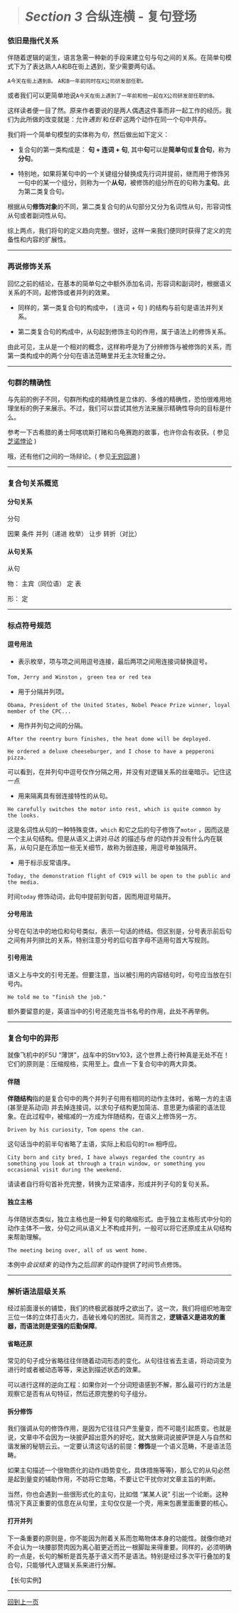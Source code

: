 ># *Section 3* 合纵连横 - 复句登场



### 依旧是指代关系

伴随着逻辑的诞生，语言急需一种新的手段来建立句与句之间的关系。在简单句模式下为了表达熟人A和B在街上遇到，至少需要两句话。

`A今天在街上遇到B。` `A和B一年前同时在X公司研发部任职。`

或者我们可以更简单地说`A今天在街上遇到了一年前和他一起在X公司研发部任职的B。`

这样读者便一目了然。原来作者要说的是两人偶遇这件事而非一起工作的经历。我们为此所做的改变就是：允许*遇到* 和*任职* 这两个动作在同一个句中共存。

我们将一个简单句模型的实体称为*句*，然后做出如下定义：

* 复合句的第一类构成是： **句 + 连词 + 句**, 其中**句**可以是**简单句**或**复合句**，称为**分句**。

* 特别地，如果将某句中的一个关键组分替换成先行词并提前，继而用于修饰另一句中的某一个组分，则称为一个**从句**，被修饰的组分所在的句称为**主句**。此为第二类复合句。

根据从句**修饰对象**的不同，第二类复合句的从句部分又分为名词性从句，形容词性从句或者副词性从句。

综上两点，我们将句的定义趋向完整。很好，这样一来我们便同时获得了定义的完备性和内容的扩展性。

---

### 再说修饰关系

回忆之前的结论，在基本的简单句之中额外添加名词，形容词和副词时，根据语义关系的不同，起修饰或者并列的效果。

* 同样的，第一类复合句的构成中， ( 连词 + 句 ) 的结构与前句是语法并列关系。

* 第二类复合句的构成中，从句起到修饰主句的作用，属于语法上的修饰关系。

由此可见，主从是一个相对的概念，这样称呼是为了分辨修饰与被修饰的关系，而第一类构成中的两个分句在语法范畴里并无主次轻重之分。

---

### 句群的精确性

与先前的例子不同，句群所构成的精确性是立体的、多维的精确性，恐怕很难用地理坐标的例子来展示。不过，我们可以尝试其他方法来展示精确性导向的目标是什么。

参考一下古希腊的勇士阿喀琉斯打赌和乌龟赛跑的故事，也许你会有收获。( 参见[芝诺悖论](https://en.wikipedia.org/wiki/Zeno%27s_paradoxes) )

哦，还有他们之间的一场辩论。( 参见[无穷回溯](https://en.wikipedia.org/wiki/What_the_Tortoise_Said_to_Achilles) )

---

### 复合句关系概览

#### 分句关系

分句

因果 条件 并列（递进 枚举） 让步 转折（对比）

#### 从句关系

从句

物： 主宾（同位语） 定 表

形： 定

---

### 标点符号规范

#### 逗号用法

* 表示枚举，项与项之间用逗号连接，最后两项之间用连接词替换逗号。

`Tom, Jerry and Winston` ， `green tea or red tea` 

* 用于分隔并列项。

`Obama, President of the United States, Nobel Peace Prize winner, loyal member of the CPC... `

* 用作并列句之间的分隔。

`After the reentry burn finishes, the heat dome will be deployed.`

`He ordered a deluxe cheeseburger, and I chose to have a pepperoni pizza.`

可以看到，在并列句中逗号仅作分隔之用，并没有对逻辑关系的丝毫暗示。记住这一点

* 用来隔离具有弱连接特性的从句。

`He carefully switches the motor into rest, which is quite common by the looks.` 

这是名词性从句的一种特殊变体，`which` 和它之后的句子修饰了`motor` ，因而这是一个主从句结构。但是从语义上讲对*马达* 的描述与*他* 的动作并没有什么内在联系，从句只是在添加一些无关细节，故称为弱连接，用逗号单独隔开。

* 用于标示反常语序。

`Today, the demonstration flight of C919 will be open to the public and the media.` 

时间`today` 修饰动词，此句中提前到句首，因而用逗号隔开。

#### 分号用法

分号在句法中的地位和句号类似，表示一句话的终结。但区别是，分号表示前后句之间有并列排比的关系，特别注意分号的后句首字母不适用句首大写规则。

#### 引号用法

语义上与中文的引号无差。但要注意，当以被引用的内容结句时，句号应当放在引号内。

`He told me to "finish the job."`

额外要留意的是，英语当中的引号还能充当书名号的作用，此处不再举例。

---

### 复合句中的异形

就像飞机中的F5U “薄饼”，战车中的Strv103，这个世界上奇行种真是无处不在！它们的原则是：压缩规格，实用至上。盘点一下复合句中的两大异类。

#### 伴随

**伴随结构**指的是复合句中的两个并列子句用有相同的动作主体时，省略一方的主语(甚至是系动词) 并去掉连接词，以求句子结构更加简洁、意思更为缜密的语法现象。在此过程中，被缩减的一方成为伴随结构，在语义上修饰另一方。

`Driven by his curiosity, Tom opens the can.`

这句话当中的前半句省略了主语，实际上和后句的`Tom` 相呼应。

`City born and city bred, I have always regarded the country as something you look at through a train window, or something you occasional visit during the weekend.`

请读者自行将句首补充完整，转换为正常语序，形成并列子句的复句关系。

#### 独立主格

与伴随状态类似，独立主格也是一种复句的略缩形式。由于独立主格形式中分句的动作主体不一致，分句之间从语义上不构成并列，一般可以将它还原成主从句结构来帮助理解。

`The meeting being over, all of us went home.`

本例中*会议结束* 的动作为之后*回家* 的动作提供了时间节点修饰。

---

### 解析语法层级关系

经过前面漫长的铺垫，我们的终极武器就呼之欲出了。这一次，我们将组织地海空三位一体的立体打击火力，击破长难句的困扰。简而言之，**逻辑语义是进攻的重器，而语法则是坚强的后勤保障**。

#### 省略还原

常见的句子成分省略往往伴随着动词形态的变化。从句往往省去主语，将动词变为进行时或者被动态等等，来达到描述状态的效果。

可以进行这样的逆向工程：如果你对一个分词短语感到不解，那么最可行的方法是观察它是否有从句特征，然后还原完整的句子组分。

#### 拆分修饰

我们强调从句的修饰作用，是因为它往往只产生量变，而不可能引起质变。也就是说，文章中不会因为一块披萨超出意外的好吃，就大放厥词说披萨饼是人与自然和谐发展的秘钥云云。一定要认清这句话的前提：**修饰**是一个语义范畴，不是语法范畴。

如果主句描述一个很物质化的动作(趋势变化，具体措施等等)，那么它的从句必然是起到量变的辅助作用，不妨将它忽略，不要让它干扰你对文章主旨的判断。

当然，你也会遇到一些很形式化的主句，比如借 “某某人说” 引出一个论断。这种情况下真正重要的信息在从句里，主句仅仅是一个壳，用来包裹里面重要的核心。

#### 打开并列

下一条重要的原则是，你不能因为附着关系而忽略物体本身的功能性。就像你绝对不会认为一块腰部赘肉因为离心脏更近而比一根脚趾来得重要。同样的，必须明确的一点是，长句的解析是首先基于语义而不是语法。特别是经过多次平行叠加的复合句，只能够代入逻辑关系来进行分解。

【长句实例】

---

[回到上一页](2017-05-13.md)
